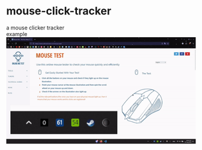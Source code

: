 # mouse-click-tracker
a mouse clicker tracker \
example
![](https://github.com/kc-frost/mouse_monitor/blob/main/test_video.gif)